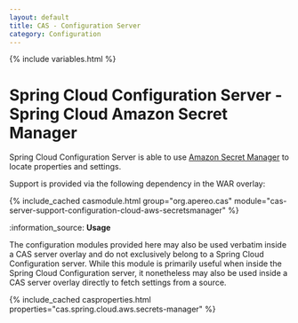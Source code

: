 ```yaml
---
layout: default
title: CAS - Configuration Server
category: Configuration
---
```


{% include variables.html %}

# Spring Cloud Configuration Server - Spring Cloud Amazon Secret Manager

Spring Cloud Configuration Server is able to use [Amazon Secret Manager](https://aws.amazon.com/secrets-manager/) to locate properties and settings.

Support is provided via the following dependency in the WAR overlay:

{% include_cached casmodule.html group="org.apereo.cas" module="cas-server-support-configuration-cloud-aws-secretsmanager" %}

<div class="alert alert-info mt-3">:information_source: <strong>Usage</strong><p>The configuration modules provided here may also be used verbatim inside a CAS server overlay and do not exclusively belong to a Spring Cloud Configuration server. While this module is primarily useful when inside the Spring Cloud Configuration server, it nonetheless may also be used inside a CAS server overlay directly to fetch settings from a source.</p></div>

{% include_cached casproperties.html properties="cas.spring.cloud.aws.secrets-manager" %}
